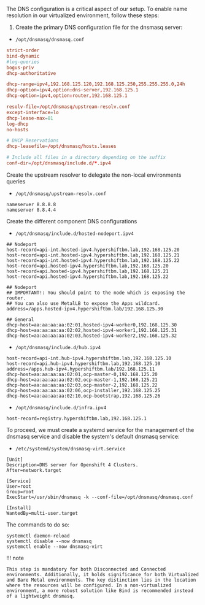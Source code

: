 The DNS configuration is a critical aspect of our setup. To enable name resolution in our virtualized environment, follow these steps:

1. Create the primary DNS configuration file for the dnsmasq server:

- `/opt/dnsmasq/dnsmasq.conf`
```conf
strict-order
bind-dynamic
#log-queries
bogus-priv
dhcp-authoritative

dhcp-range=ipv4,192.168.125.120,192.168.125.250,255.255.255.0,24h
dhcp-option=ipv4,option:dns-server,192.168.125.1
dhcp-option=ipv4,option:router,192.168.125.1

resolv-file=/opt/dnsmasq/upstream-resolv.conf
except-interface=lo
dhcp-lease-max=81
log-dhcp
no-hosts

# DHCP Reservations
dhcp-leasefile=/opt/dnsmasq/hosts.leases

# Include all files in a directory depending on the suffix
conf-dir=/opt/dnsmasq/include.d/*.ipv4
```

Create the upstream resolver to delegate the non-local environments queries

- `/opt/dnsmasq/upstream-resolv.conf`
```
nameserver 8.8.8.8
nameserver 8.8.4.4
```

Create the different component DNS configurations

- `/opt/dnsmasq/include.d/hosted-nodeport.ipv4`
```
## Nodeport
host-record=api-int.hosted-ipv4.hypershiftbm.lab,192.168.125.20
host-record=api-int.hosted-ipv4.hypershiftbm.lab,192.168.125.21
host-record=api-int.hosted-ipv4.hypershiftbm.lab,192.168.125.22
host-record=api.hosted-ipv4.hypershiftbm.lab,192.168.125.20
host-record=api.hosted-ipv4.hypershiftbm.lab,192.168.125.21
host-record=api.hosted-ipv4.hypershiftbm.lab,192.168.125.22

## Nodeport
## IMPORTANT!: You should point to the node which is exposing the router.
## You can also use MetalLB to expose the Apps wildcard.
address=/apps.hosted-ipv4.hypershiftbm.lab/192.168.125.30

## General
dhcp-host=aa:aa:aa:aa:02:01,hosted-ipv4-worker0,192.168.125.30
dhcp-host=aa:aa:aa:aa:02:02,hosted-ipv4-worker1,192.168.125.31
dhcp-host=aa:aa:aa:aa:02:03,hosted-ipv4-worker2,192.168.125.32
```

- `/opt/dnsmasq/include.d/hub.ipv4`
```
host-record=api-int.hub-ipv4.hypershiftbm.lab,192.168.125.10
host-record=api.hub-ipv4.hypershiftbm.lab,192.168.125.10
address=/apps.hub-ipv4.hypershiftbm.lab/192.168.125.11
dhcp-host=aa:aa:aa:aa:02:01,ocp-master-0,192.168.125.20
dhcp-host=aa:aa:aa:aa:02:02,ocp-master-1,192.168.125.21
dhcp-host=aa:aa:aa:aa:02:03,ocp-master-2,192.168.125.22
dhcp-host=aa:aa:aa:aa:02:06,ocp-installer,192.168.125.25
dhcp-host=aa:aa:aa:aa:02:10,ocp-bootstrap,192.168.125.26
```

- `/opt/dnsmasq/include.d/infra.ipv4`
```
host-record=registry.hypershiftbm.lab,192.168.125.1
```

To proceed, we must create a systemd service for the management of the dnsmasq service and disable the system's default dnsmasq service:

- `/etc/systemd/system/dnsmasq-virt.service`
```
[Unit]
Description=DNS server for Openshift 4 Clusters.
After=network.target

[Service]
User=root
Group=root
ExecStart=/usr/sbin/dnsmasq -k --conf-file=/opt/dnsmasq/dnsmasq.conf

[Install]
WantedBy=multi-user.target
```

The commands to do so:

```
systemctl daemon-reload
systemctl disable --now dnsmasq
systemctl enable --now dnsmasq-virt
```

!!! note

    This step is mandatory for both Disconnected and Connected environments. Additionally, it holds significance for both Virtualized and Bare Metal environments. The key distinction lies in the location where the resources will be configured. In a non-virtualized environment, a more robust solution like Bind is recommended instead of a lightweight dnsmasq.